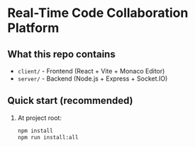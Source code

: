 # Real-Time Code Collaboration Platform

## What this repo contains
- `client/` - Frontend (React + Vite + Monaco Editor)
- `server/` - Backend (Node.js + Express + Socket.IO)

## Quick start (recommended)
1. At project root:
   ```bash
   npm install
   npm run install:all

